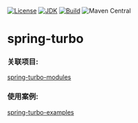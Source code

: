 [![License](http://img.shields.io/badge/License-Apache_2-red.svg?style=flat)](http://www.apache.org/licenses/LICENSE-2.0)
[![JDK](http://img.shields.io/badge/JDK-v8.0-yellow.svg)](http://www.oracle.com/technetwork/java/javase/downloads/index.html)
[![Build](http://img.shields.io/badge/Build-Maven_2-green.svg)](https://maven.apache.org/)
![Maven Central](https://img.shields.io/maven-central/v/com.github.yingzhuo/spring-turbo.svg?label=Maven%20Central)

# spring-turbo

### 关联项目:

[spring-turbo-modules](https://github.com/yingzhuo/spring-turbo-modules)

### 使用案例:

[spring-turbo-examples](https://github.com/yingzhuo/spring-turbo-examples)
